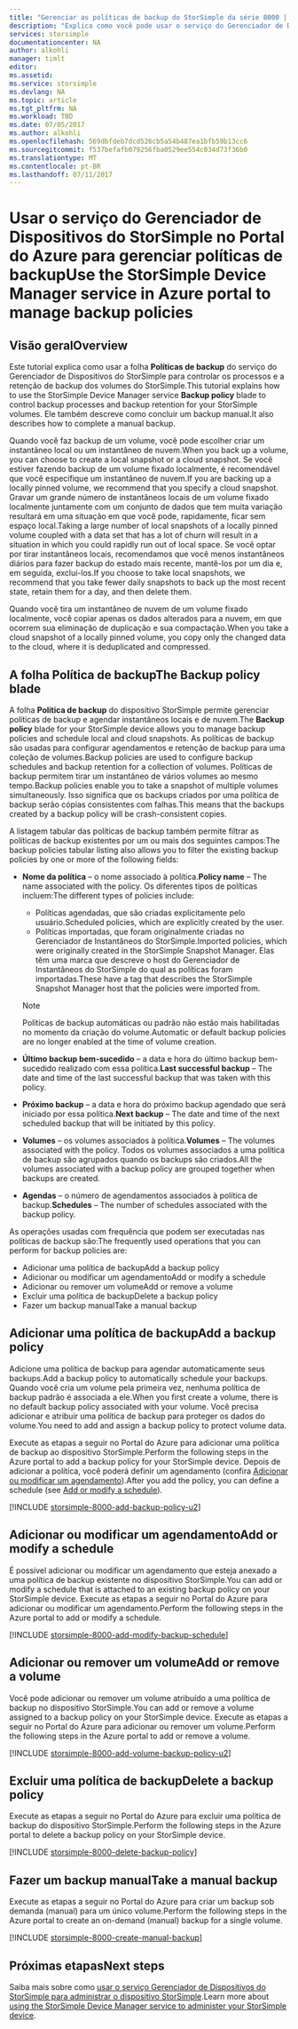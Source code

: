 ```yaml
---
title: "Gerenciar as políticas de backup do StorSimple da série 8000 | Microsoft Docs"
description: "Explica como você pode usar o serviço do Gerenciador de Dispositivos do StorSimple para criar e gerenciar backups manuais, agendas de backup e retenção de backup em um dispositivo StorSimple da série 8000."
services: storsimple
documentationcenter: NA
author: alkohli
manager: timlt
editor: 
ms.assetid: 
ms.service: storsimple
ms.devlang: NA
ms.topic: article
ms.tgt_pltfrm: NA
ms.workload: TBD
ms.date: 07/05/2017
ms.author: alkohli
ms.openlocfilehash: 569dbfdeb7dcd526cb5a54b487ea1bfb59b13cc6
ms.sourcegitcommit: f537befafb079256fba0529ee554c034d73f36b0
ms.translationtype: MT
ms.contentlocale: pt-BR
ms.lasthandoff: 07/11/2017
---
```

# <a name="use-the-storsimple-device-manager-service-in-azure-portal-to-manage-backup-policies"></a><span data-ttu-id="3dcf0-103">Usar o serviço do Gerenciador de Dispositivos do StorSimple no Portal do Azure para gerenciar políticas de backup</span><span class="sxs-lookup"><span data-stu-id="3dcf0-103">Use the StorSimple Device Manager service in Azure portal to manage backup policies</span></span>


## <a name="overview"></a><span data-ttu-id="3dcf0-104">Visão geral</span><span class="sxs-lookup"><span data-stu-id="3dcf0-104">Overview</span></span>

<span data-ttu-id="3dcf0-105">Este tutorial explica como usar a folha **Políticas de backup** do serviço do Gerenciador de Dispositivos do StorSimple para controlar os processos e a retenção de backup dos volumes do StorSimple.</span><span class="sxs-lookup"><span data-stu-id="3dcf0-105">This tutorial explains how to use the StorSimple Device Manager service **Backup policy** blade to control backup processes and backup retention for your StorSimple volumes.</span></span> <span data-ttu-id="3dcf0-106">Ele também descreve como concluir um backup manual.</span><span class="sxs-lookup"><span data-stu-id="3dcf0-106">It also describes how to complete a manual backup.</span></span>

<span data-ttu-id="3dcf0-107">Quando você faz backup de um volume, você pode escolher criar um instantâneo local ou um instantâneo de nuvem.</span><span class="sxs-lookup"><span data-stu-id="3dcf0-107">When you back up a volume, you can choose to create a local snapshot or a cloud snapshot.</span></span> <span data-ttu-id="3dcf0-108">Se você estiver fazendo backup de um volume fixado localmente, é recomendável que você especifique um instantâneo de nuvem.</span><span class="sxs-lookup"><span data-stu-id="3dcf0-108">If you are backing up a locally pinned volume, we recommend that you specify a cloud snapshot.</span></span> <span data-ttu-id="3dcf0-109">Gravar um grande número de instantâneos locais de um volume fixado localmente juntamente com um conjunto de dados que tem muita variação resultará em uma situação em que você pode, rapidamente, ficar sem espaço local.</span><span class="sxs-lookup"><span data-stu-id="3dcf0-109">Taking a large number of local snapshots of a locally pinned volume coupled with a data set that has a lot of churn will result in a situation in which you could rapidly run out of local space.</span></span> <span data-ttu-id="3dcf0-110">Se você optar por tirar instantâneos locais, recomendamos que você menos instantâneos diários para fazer backup do estado mais recente, mantê-los por um dia e, em seguida, excluí-los.</span><span class="sxs-lookup"><span data-stu-id="3dcf0-110">If you choose to take local snapshots, we recommend that you take fewer daily snapshots to back up the most recent state, retain them for a day, and then delete them.</span></span>

<span data-ttu-id="3dcf0-111">Quando você tira um instantâneo de nuvem de um volume fixado localmente, você copiar apenas os dados alterados para a nuvem, em que ocorrem sua eliminação de duplicação e sua compactação.</span><span class="sxs-lookup"><span data-stu-id="3dcf0-111">When you take a cloud snapshot of a locally pinned volume, you copy only the changed data to the cloud, where it is deduplicated and compressed.</span></span>

## <a name="the-backup-policy-blade"></a><span data-ttu-id="3dcf0-112">A folha Política de backup</span><span class="sxs-lookup"><span data-stu-id="3dcf0-112">The Backup policy blade</span></span>

<span data-ttu-id="3dcf0-113">A folha **Política de backup** do dispositivo StorSimple permite gerenciar políticas de backup e agendar instantâneos locais e de nuvem.</span><span class="sxs-lookup"><span data-stu-id="3dcf0-113">The **Backup policy** blade for your StorSimple device allows you to manage backup policies and schedule local and cloud snapshots.</span></span> <span data-ttu-id="3dcf0-114">As políticas de backup são usadas para configurar agendamentos e retenção de backup para uma coleção de volumes.</span><span class="sxs-lookup"><span data-stu-id="3dcf0-114">Backup policies are used to configure backup schedules and backup retention for a collection of volumes.</span></span> <span data-ttu-id="3dcf0-115">Políticas de backup permitem tirar um instantâneo de vários volumes ao mesmo tempo.</span><span class="sxs-lookup"><span data-stu-id="3dcf0-115">Backup policies enable you to take a snapshot of multiple volumes simultaneously.</span></span> <span data-ttu-id="3dcf0-116">Isso significa que os backups criados por uma política de backup serão cópias consistentes com falhas.</span><span class="sxs-lookup"><span data-stu-id="3dcf0-116">This means that the backups created by a backup policy will be crash-consistent copies.</span></span>

<span data-ttu-id="3dcf0-117">A listagem tabular das políticas de backup também permite filtrar as políticas de backup existentes por um ou mais dos seguintes campos:</span><span class="sxs-lookup"><span data-stu-id="3dcf0-117">The backup policies tabular listing also allows you to filter the existing backup policies by one or more of the following fields:</span></span>

* <span data-ttu-id="3dcf0-118">**Nome da política** – o nome associado à política.</span><span class="sxs-lookup"><span data-stu-id="3dcf0-118">**Policy name** – The name associated with the policy.</span></span> <span data-ttu-id="3dcf0-119">Os diferentes tipos de políticas incluem:</span><span class="sxs-lookup"><span data-stu-id="3dcf0-119">The different types of policies include:</span></span>

  * <span data-ttu-id="3dcf0-120">Políticas agendadas, que são criadas explicitamente pelo usuário.</span><span class="sxs-lookup"><span data-stu-id="3dcf0-120">Scheduled policies, which are explicitly created by the user.</span></span>
  * <span data-ttu-id="3dcf0-121">Políticas importadas, que foram originalmente criadas no Gerenciador de Instantâneos do StorSimple.</span><span class="sxs-lookup"><span data-stu-id="3dcf0-121">Imported policies, which were originally created in the StorSimple Snapshot Manager.</span></span> <span data-ttu-id="3dcf0-122">Elas têm uma marca que descreve o host do Gerenciador de Instantâneos do StorSimple do qual as políticas foram importadas.</span><span class="sxs-lookup"><span data-stu-id="3dcf0-122">These have a tag that describes the StorSimple Snapshot Manager host that the policies were imported from.</span></span>

  > [!NOTE]
  > <span data-ttu-id="3dcf0-123">Políticas de backup automáticas ou padrão não estão mais habilitadas no momento da criação do volume.</span><span class="sxs-lookup"><span data-stu-id="3dcf0-123">Automatic or default backup policies are no longer enabled at the time of volume creation.</span></span>

* <span data-ttu-id="3dcf0-124">**Último backup bem-sucedido** – a data e hora do último backup bem-sucedido realizado com essa política.</span><span class="sxs-lookup"><span data-stu-id="3dcf0-124">**Last successful backup** – The date and time of the last successful backup that was taken with this policy.</span></span>

* <span data-ttu-id="3dcf0-125">**Próximo backup** – a data e hora do próximo backup agendado que será iniciado por essa política.</span><span class="sxs-lookup"><span data-stu-id="3dcf0-125">**Next backup** – The date and time of the next scheduled backup that will be initiated by this policy.</span></span>

* <span data-ttu-id="3dcf0-126">**Volumes** – os volumes associados à política.</span><span class="sxs-lookup"><span data-stu-id="3dcf0-126">**Volumes** – The volumes associated with the policy.</span></span> <span data-ttu-id="3dcf0-127">Todos os volumes associados a uma política de backup são agrupados quando os backups são criados.</span><span class="sxs-lookup"><span data-stu-id="3dcf0-127">All the volumes associated with a backup policy are grouped together when backups are created.</span></span>

* <span data-ttu-id="3dcf0-128">**Agendas** – o número de agendamentos associados à política de backup.</span><span class="sxs-lookup"><span data-stu-id="3dcf0-128">**Schedules** – The number of schedules associated with the backup policy.</span></span>

<span data-ttu-id="3dcf0-129">As operações usadas com frequência que podem ser executadas nas políticas de backup são:</span><span class="sxs-lookup"><span data-stu-id="3dcf0-129">The frequently used operations that you can perform for backup policies are:</span></span>

* <span data-ttu-id="3dcf0-130">Adicionar uma política de backup</span><span class="sxs-lookup"><span data-stu-id="3dcf0-130">Add a backup policy</span></span>
* <span data-ttu-id="3dcf0-131">Adicionar ou modificar um agendamento</span><span class="sxs-lookup"><span data-stu-id="3dcf0-131">Add or modify a schedule</span></span>
* <span data-ttu-id="3dcf0-132">Adicionar ou remover um volume</span><span class="sxs-lookup"><span data-stu-id="3dcf0-132">Add or remove a volume</span></span>
* <span data-ttu-id="3dcf0-133">Excluir uma política de backup</span><span class="sxs-lookup"><span data-stu-id="3dcf0-133">Delete a backup policy</span></span>
* <span data-ttu-id="3dcf0-134">Fazer um backup manual</span><span class="sxs-lookup"><span data-stu-id="3dcf0-134">Take a manual backup</span></span>

## <a name="add-a-backup-policy"></a><span data-ttu-id="3dcf0-135">Adicionar uma política de backup</span><span class="sxs-lookup"><span data-stu-id="3dcf0-135">Add a backup policy</span></span>

<span data-ttu-id="3dcf0-136">Adicione uma política de backup para agendar automaticamente seus backups.</span><span class="sxs-lookup"><span data-stu-id="3dcf0-136">Add a backup policy to automatically schedule your backups.</span></span> <span data-ttu-id="3dcf0-137">Quando você cria um volume pela primeira vez, nenhuma política de backup padrão é associada a ele.</span><span class="sxs-lookup"><span data-stu-id="3dcf0-137">When you first create a volume, there is no default backup policy associated with your volume.</span></span> <span data-ttu-id="3dcf0-138">Você precisa adicionar e atribuir uma política de backup para proteger os dados do volume.</span><span class="sxs-lookup"><span data-stu-id="3dcf0-138">You need to add and assign a backup policy to protect volume data.</span></span>

<span data-ttu-id="3dcf0-139">Execute as etapas a seguir no Portal do Azure para adicionar uma política de backup ao dispositivo StorSimple.</span><span class="sxs-lookup"><span data-stu-id="3dcf0-139">Perform the following steps in the Azure portal to add a backup policy for your StorSimple device.</span></span> <span data-ttu-id="3dcf0-140">Depois de adicionar a política, você poderá definir um agendamento (confira [Adicionar ou modificar um agendamento](#add-or-modify-a-schedule)).</span><span class="sxs-lookup"><span data-stu-id="3dcf0-140">After you add the policy, you can define a schedule (see [Add or modify a schedule](#add-or-modify-a-schedule)).</span></span>

[!INCLUDE [storsimple-8000-add-backup-policy-u2](../../includes/storsimple-8000-add-backup-policy-u2.md)]

## <a name="add-or-modify-a-schedule"></a><span data-ttu-id="3dcf0-141">Adicionar ou modificar um agendamento</span><span class="sxs-lookup"><span data-stu-id="3dcf0-141">Add or modify a schedule</span></span>

<span data-ttu-id="3dcf0-142">É possível adicionar ou modificar um agendamento que esteja anexado a uma política de backup existente no dispositivo StorSimple.</span><span class="sxs-lookup"><span data-stu-id="3dcf0-142">You can add or modify a schedule that is attached to an existing backup policy on your StorSimple device.</span></span> <span data-ttu-id="3dcf0-143">Execute as etapas a seguir no Portal do Azure para adicionar ou modificar um agendamento.</span><span class="sxs-lookup"><span data-stu-id="3dcf0-143">Perform the following steps in the Azure portal to add or modify a schedule.</span></span>

[!INCLUDE [storsimple-8000-add-modify-backup-schedule](../../includes/storsimple-8000-add-modify-backup-schedule-u2.md)]


## <a name="add-or-remove-a-volume"></a><span data-ttu-id="3dcf0-144">Adicionar ou remover um volume</span><span class="sxs-lookup"><span data-stu-id="3dcf0-144">Add or remove a volume</span></span>

<span data-ttu-id="3dcf0-145">Você pode adicionar ou remover um volume atribuído a uma política de backup no dispositivo StorSimple.</span><span class="sxs-lookup"><span data-stu-id="3dcf0-145">You can add or remove a volume assigned to a backup policy on your StorSimple device.</span></span> <span data-ttu-id="3dcf0-146">Execute as etapas a seguir no Portal do Azure para adicionar ou remover um volume.</span><span class="sxs-lookup"><span data-stu-id="3dcf0-146">Perform the following steps in the Azure portal to add or remove a volume.</span></span>

[!INCLUDE [storsimple-8000-add-volume-backup-policy-u2](../../includes/storsimple-8000-add-remove-volume-backup-policy-u2.md)]


## <a name="delete-a-backup-policy"></a><span data-ttu-id="3dcf0-147">Excluir uma política de backup</span><span class="sxs-lookup"><span data-stu-id="3dcf0-147">Delete a backup policy</span></span>

<span data-ttu-id="3dcf0-148">Execute as etapas a seguir no Portal do Azure para excluir uma política de backup do dispositivo StorSimple.</span><span class="sxs-lookup"><span data-stu-id="3dcf0-148">Perform the following steps in the Azure portal to delete a backup policy on your StorSimple device.</span></span>

[!INCLUDE [storsimple-8000-delete-backup-policy](../../includes/storsimple-8000-delete-backup-policy.md)]

## <a name="take-a-manual-backup"></a><span data-ttu-id="3dcf0-149">Fazer um backup manual</span><span class="sxs-lookup"><span data-stu-id="3dcf0-149">Take a manual backup</span></span>

<span data-ttu-id="3dcf0-150">Execute as etapas a seguir no Portal do Azure para criar um backup sob demanda (manual) para um único volume.</span><span class="sxs-lookup"><span data-stu-id="3dcf0-150">Perform the following steps in the Azure portal to create an on-demand (manual) backup for a single volume.</span></span>

[!INCLUDE [storsimple-8000-create-manual-backup](../../includes/storsimple-8000-create-manual-backup.md)]

## <a name="next-steps"></a><span data-ttu-id="3dcf0-151">Próximas etapas</span><span class="sxs-lookup"><span data-stu-id="3dcf0-151">Next steps</span></span>

<span data-ttu-id="3dcf0-152">Saiba mais sobre como [usar o serviço Gerenciador de Dispositivos do StorSimple para administrar o dispositivo StorSimple](storsimple-8000-manager-service-administration.md).</span><span class="sxs-lookup"><span data-stu-id="3dcf0-152">Learn more about [using the StorSimple Device Manager service to administer your StorSimple device](storsimple-8000-manager-service-administration.md).</span></span>

